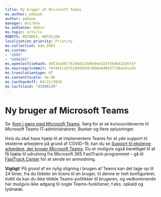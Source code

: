 ```yaml
---
title: Ny bruger af Microsoft Teams
ms.author: pebaum
author: pebaum
manager: mnirkhe
ms.audience: Admin
ms.topic: article
ROBOTS: NOINDEX, NOFOLLOW
localization_priority: Priority
ms.collection: Adm_O365
ms.custom:
- "2605"
- "9000701"
ms.openlocfilehash: 48f26a50c7819dd225d9e9eed28f59db42236faf
ms.sourcegitcommit: fdfd41c2bfb2d45003b3906e6469377384a91cb5
ms.translationtype: HT
ms.contentlocale: da-DK
ms.lasthandoff: 04/15/2020
ms.locfileid: "43509139"
---
```

# <a name="new-to-microsoft-teams"></a>Ny bruger af Microsoft Teams

Se  [Kom i gang med Microsoft Teams](https://docs.microsoft.com/microsoftteams/get-started-with-teams-quick-start). Sørg for at se kursusvideoerne til Microsoft Teams IT-administratorer, Bunker og flere oplysninger.

Hvis du skal have hjælp til at implementere Teams for at yde support til eksterne arbejdere på grund af COVID-19, kan du se [Support til eksterne arbejdere, der bruger Microsoft Teams](https://docs.microsoft.com/microsoftteams/support-remote-work-with-teams). Du er muligvis også berettiget til at få hjælp til udrulning fra Microsoft 365 FastTrack-programmet – gå til [FastTrack Center](https://www.microsoft.com/fasttrack) for at sende en anmodning.

**Vigtigt**! På grund af en nylig stigning i brugen af Teams kan det tage op til 24 timer, fra du tildeler en licens til en bruger, til denne er helt konfigureret. Indtil da kan du ikke tildele Teams-politikker til brugeren, og vedkommende har muligvis ikke adgang til nogle Teams-funktioner, f.eks. opkald og lydmøde.
